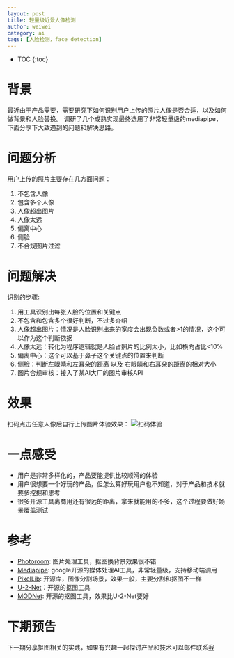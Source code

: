 ```yaml
---
layout: post
title: 轻量级近景人像检测
author: weiwei
category: ai
tags: [人脸检测，face detection]
---
```


* TOC
{:toc}

# 背景
最近由于产品需要，需要研究下如何识别用户上传的照片人像是否合适，以及如何做背景和人脸替换。
调研了几个成熟实现最终选用了非常轻量级的mediapipe，下面分享下大致遇到的问题和解决思路。

# 问题分析
用户上传的照片主要存在几方面问题：
1. 不包含人像
2. 包含多个人像
3. 人像超出图片
4. 人像太远
5. 偏离中心
6. 侧脸
7. 不合规图片过滤

# 问题解决
识别的步骤:
1. 用工具识别出每张人脸的位置和关键点
2. 不包含和包含多个很好判断，不过多介绍
3. 人像超出图片：情况是人脸识别出来的宽度会出现负数或者>1的情况，这个可以作为这个判断依据
4. 人像太远：转化为程序逻辑就是人脸占照片的比例太小，比如横向占比<10%
5. 偏离中心：这个可以基于鼻子这个关键点的位置来判断
6. 侧脸：判断左眼睛和左耳朵的距离 以及 右眼睛和右耳朵的距离的相对大小
7. 图片合规审核：接入了某AI大厂的图片审核API

# 效果
扫码点击任意人像后自行上传图片体验效果：
![扫码体验](https://cdn.avatar.dmc-ai.cn/avatar/images/2024/02/06/RFpjEpiCt2CRWrYM.jpeg)

# 一点感受
* 用户是非常多样化的，产品要能提供比较顺滑的体验
* 用户很想要一个好玩的产品，但怎么算好玩用户也不知道，对于产品和技术就要多挖掘和思考
* 很多开源工具离商用还有很远的距离，拿来就能用的不多，这个过程要做好场景覆盖测试

# 参考
* [Photoroom](https://www.photoroom.com/): 图片处理工具，抠图换背景效果很不错
* [Mediapipe](https://developers.google.com/mediapipe): google开源的媒体处理AI工具，非常轻量级，支持移动端调用
* [PixelLib](https://github.com/ayoolaolafenwa/PixelLib): 开源库，图像分割场景，效果一般，主要分割和抠图不一样
* [U-2-Net](https://github.com/xuebinqin/U-2-Net)：开源的抠图工具
* [MODNet](https://github.com/ZHKKKe/MODNet): 开源的抠图工具，效果比U-2-Net要好

# 下期预告
下一期分享抠图相关的实践，如果有兴趣一起探讨产品和技术可以邮件联系[我](mailto:wangweiwei@dmc-ai.com)
